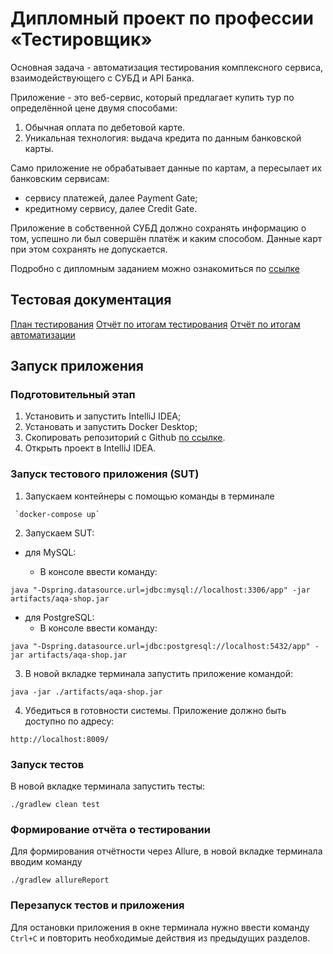 # Дипломный проект по профессии «Тестировщик»

Основная задача - автоматизация тестирования комплексного сервиса, взаимодействующего с СУБД и API Банка.

Приложение - это веб-сервис, который предлагает купить тур по определённой цене двумя способами:
1. Обычная оплата по дебетовой карте.
2. Уникальная технология: выдача кредита по данным банковской карты.


Само приложение не обрабатывает данные по картам, а пересылает их банковским сервисам:

- сервису платежей, далее Payment Gate;
- кредитному сервису, далее Credit Gate.

Приложение в собственной СУБД должно сохранять информацию о том, успешно ли был совершён платёж и каким способом. Данные карт при этом сохранять не допускается.

Подробно с дипломным заданием можно ознакомиться по [ссылке](https://github.com/netology-code/qa-diploma)

## Тестовая документация
[План тестирования](https://github.com/Khorolskaia-V/QA_Diploma/blob/main/documents/Plan.md)
[Отчёт по итогам тестирования](https://github.com/Khorolskaia-V/QA_Diploma/blob/main/documents/Report.md)
[Отчёт по итогам автоматизации](https://github.com/Khorolskaia-V/QA_Diploma/blob/main/documents/Summary.md)

## Запуск приложения
### Подготовительный этап
1. Установить и запустить IntelliJ IDEA;
2. Установать и запустить Docker Desktop;
3. Скопировать репозиторий с Github [по ссылке](https://github.com/Khorolskaia-V/QA_Diploma).
4. Открыть проект в IntelliJ IDEA.

### Запуск тестового приложения (SUT)

1. Запускаем контейнеры с помощью команды в терминале
```
 `docker-compose up`
```

2. Запускаем SUT:

+ для MySQL:

    + В консоле ввести команду:
 ```
 java "-Dspring.datasource.url=jdbc:mysql://localhost:3306/app" -jar artifacts/aqa-shop.jar
   ```
+ для PostgreSQL:
    + В консоле ввести команду:

```
java "-Dspring.datasource.url=jdbc:postgresql://localhost:5432/app" -jar artifacts/aqa-shop.jar
```

3. В новой вкладке терминала запустить приложение командой:
```
java -jar ./artifacts/aqa-shop.jar
```

4. Убедиться в готовности системы. Приложение должно быть доступно по адресу:
```
http://localhost:8009/
```
### Запуск тестов
В новой вкладке терминала запустить тесты:
```
./gradlew clean test
```
### Формирование отчёта о тестировании
Для формирования отчётности через Allure, в новой вкладке терминала вводим команду
```
./gradlew allureReport
```
### Перезапуск тестов и приложения
Для остановки приложения в окне терминала нужно ввести команду `Ctrl+С` и повторить необходимые действия из предыдущих разделов.